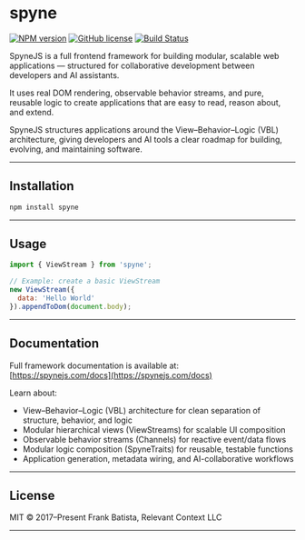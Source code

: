 # spyne

[![NPM version](https://img.shields.io/npm/v/spyne.svg?longCache=true&style=flat-square)](https://www.npmjs.com/package/spyne)
[![GitHub license](https://img.shields.io/github/license/spynejs/spyne.svg?longCache=true&style=flat-square)](https://github.com/spynejs/spyne/blob/master/LICENSE)
[![Build Status](https://travis-ci.com/spynejs/spyne.svg?branch=main)](https://travis-ci.com/spynejs/spyne)

SpyneJS is a full frontend framework for building modular, scalable web applications — structured for collaborative development between developers and AI assistants.

It uses real DOM rendering, observable behavior streams, and pure, reusable logic to create applications that are easy to read, reason about, and extend.

SpyneJS structures applications around the View–Behavior–Logic (VBL) architecture, giving developers and AI tools a clear roadmap for building, evolving, and maintaining software.

---

## Installation

```bash
npm install spyne
```

---

## Usage

```javascript
import { ViewStream } from 'spyne';

// Example: create a basic ViewStream
new ViewStream({
  data: 'Hello World'
}).appendToDom(document.body);
```

---

## Documentation

Full framework documentation is available at:  
[https://spynejs.com/docs](https://spynejs.com/docs)

Learn about:
- View–Behavior–Logic (VBL) architecture for clean separation of structure, behavior, and logic
- Modular hierarchical views (ViewStreams) for scalable UI composition
- Observable behavior streams (Channels) for reactive event/data flows
- Modular logic composition (SpyneTraits) for reusable, testable functions
- Application generation, metadata wiring, and AI-collaborative workflows

---

## License

MIT © 2017–Present Frank Batista, Relevant Context LLC

---
